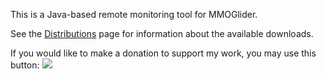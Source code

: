 This is a Java-based remote monitoring tool for MMOGlider.

See the [Distributions](Distributions.md) page for information about the available downloads.

If you would like to make a donation to support my work, you may use this button:
[![](https://www.paypal.com/en_US/i/btn/btn_donate_LG.gif)](https://www.paypal.com/cgi-bin/webscr?cmd=_donations&business=tmpa%40yahoo%2ecom&item_name=JGlideMon%20Donation&no_shipping=0&no_note=1&tax=0&currency_code=USD&lc=US&bn=PP%2dDonationsBF&charset=UTF%2d8)